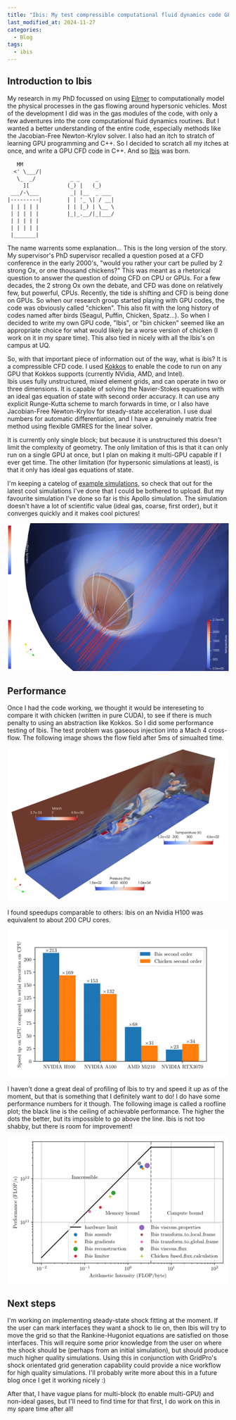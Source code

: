 ```yaml
---
title: "Ibis: My test compressible computational fluid dynamics code GPUs"
last_modified_at: 2024-11-27
categories:
  - Blog
tags:
  - ibis
---
```




## Introduction to Ibis
My research in my PhD focussed on using [Eilmer](https://gdtk.uqcloud.net) to computationally model the physical processes in the gas flowing around hypersonic vehicles.
Most of the development I did was in the gas modules of the code, with only a few adventures into the core computational fluid dynamics routines.
But I wanted a better understanding of the entire code, especially methods like the Jacobian-Free Newton-Krylov solver.
I also had an itch to stratch of learning GPU programming and C++.
So I decided to scratch all my itches at once, and write a GPU CFD code in C++.
And so [Ibis](https://wattrg.github.io/ibis/) was born.

```
   MM      
  <' \___/| 
   \_  _/           _ _     _     
     ][            (_) |   (_)    
 ___/-\___          _| |__  _ ___ 
|---------|        | | '_ \| / __|
 | | | | |         | | |_) | \__ \
 | | | | |         |_|_.__/|_|___/
 | | | | |     
 | | | | |                
 |_______|
```

The name warrents some explanation... 
This is the long version of the story.
My supervisor's PhD supervisor recalled a question posed at a CFD conference in the early 2000's, "would you rather your cart be pulled by 2 strong Ox, or one thousand chickens?"
This was meant as a rhetorical question to answer the question of doing CFD on CPU or GPUs.
For a few decades, the 2 strong Ox own the debate, and CFD was done on relatively few, but powerful, CPUs.
Recently, the tide is shifting and CFD is being done on GPUs.
So when our research group started playing with GPU codes, the code was obviously called "chicken".
This also fit with the long history of codes named after birds (Seagul, Puffin, Chicken, Spatz...).
So when I decided to write my own GPU code, "Ibis", or "bin chicken" seemed like an appropriate choice for what would likely be a worse version of chicken (I work on it in my spare time).
This also tied in nicely with all the Ibis's on campus at UQ.

So, with that important piece of information out of the way, what is ibis?
It is a compressible CFD code.
I used [Kokkos](https://kokkos.org "Kokkos") to enable the code to run on any GPU that Kokkos supports (currently NVidia, AMD, and Intel).  
Ibis uses fully unstructured, mixed element grids, and can operate in two or three dimensions.
It is capable of solving the Navier-Stokes equations with an ideal gas equation of state with second order accuracy.
It can use any explicit Runge-Kutta scheme to march forwards in time, or I also have Jacobian-Free Newton-Krylov for steady-state acceleration.
I use dual numbers for automatic differentiation, and I have a genuinely matrix free method using flexible GMRES for the linear solver.

It is currently only single block; but because it is unstructured this doesn't limit the complexity of geometry.
The only limitation of this is that it can only run on a single GPU at once, but I plan on making it multi-GPU capable if I ever get time.
The other limitation (for hypersonic simulations at least), is that it only has ideal gas equations of state.

I'm keeping a catelog of [example simulations](https://wattrg.github.io/ibis/examples/examples), so check that out for the latest cool simulations I've done that I could be bothered to upload.
But my favourite simulation I've done so far is this Apollo simulation.
The simulation doesn't have a lot of scientific value (ideal gas, coarse, first order), but it converges quickly and it makes cool pictures!

![Apollo capsule](/assets/ibis_blog/apollo.png "Apollo capsule")

## Performance
Once I had the code working, we thought it would be intereseting to compare it with chicken (written in pure CUDA), to see if there is much penalty to using an abstraction like Kokkos.
So I did some performance testing of Ibis.
The test problem was gaseous injection into a Mach 4 cross-flow.
The following image shows the flow field after 5ms of simualted time.

![Flow field after 5ms](/assets/ibis_blog/visualisation.png "Flow field after 5ms")

I found speedups comparable to others: Ibis on an Nvidia H100 was equivalent to about 200 CPU cores.

![GPU acceleration](/assets/ibis_blog/gpu_acceleration.png "GPU acceleration")

I haven't done a great deal of profiling of Ibis to try and speed it up as of the moment, but that is something that I definitely want to do!
I do have some performance numbers for it though.
The following image is called a roofline plot; the black line is the ceiling of achievable performance.
The higher the dots the better, but its impossible to go above the line.
Ibis is not too shabby, but there is room for improvement!

![GPU resource usage](/assets/ibis_blog/roofline.png "GPU resource usage")

## Next steps
I'm working on implementing steady-state shock fitting at the moment.
If the user can mark interfaces they want a shock to lie on, then Ibis will try to move the grid so that the Rankine-Hugoniot equations are satisfied on those interfaces.
This will require some prior knowledge from the user on where the shock should be (perhaps from an initial simulation), but should produce much higher quality simulations.
Using this in conjunction with GridPro's shock orientated grid generation capability could provide a nice workflow for high quality simulations.
I'll probably write more about this in a future blog once I get it working nicely :)

After that, I have vague plans for multi-block (to enable multi-GPU) and non-ideal gases, but I'll need to find time for that first, I do work on this in my spare time after all!
